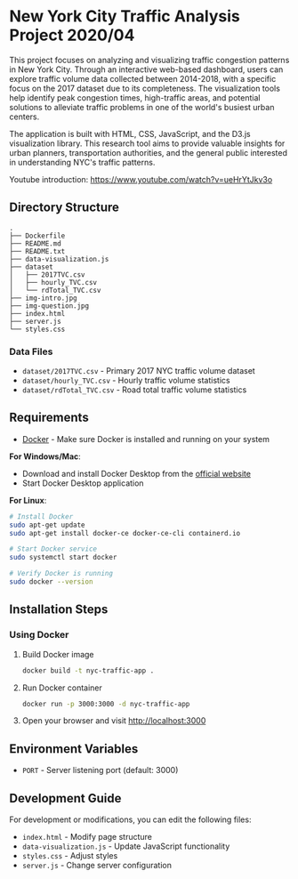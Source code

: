 # New York City Traffic Analysis Project 2020/04

This project focuses on analyzing and visualizing traffic congestion patterns in New York City. Through an interactive web-based dashboard, users can explore traffic volume data collected between 2014-2018, with a specific focus on the 2017 dataset due to its completeness. The visualization tools help identify peak congestion times, high-traffic areas, and potential solutions to alleviate traffic problems in one of the world's busiest urban centers.

The application is built with HTML, CSS, JavaScript, and the D3.js visualization library. This research tool aims to provide valuable insights for urban planners, transportation authorities, and the general public interested in understanding NYC's traffic patterns.

Youtube introduction: https://www.youtube.com/watch?v=ueHrYtJkv3o

## Directory Structure

```
.
├── Dockerfile
├── README.md
├── README.txt
├── data-visualization.js
├── dataset
│   ├── 2017TVC.csv
│   ├── hourly_TVC.csv
│   └── rdTotal_TVC.csv
├── img-intro.jpg
├── img-question.jpg
├── index.html
├── server.js
└── styles.css
```

### Data Files

- `dataset/2017TVC.csv` - Primary 2017 NYC traffic volume dataset
- `dataset/hourly_TVC.csv` - Hourly traffic volume statistics
- `dataset/rdTotal_TVC.csv` - Road total traffic volume statistics

## Requirements

- [Docker](https://www.docker.com/) - Make sure Docker is installed and running on your system

**For Windows/Mac**:

- Download and install Docker Desktop from the [official website](https://www.docker.com/products/docker-desktop)
- Start Docker Desktop application

**For Linux**:

```bash
# Install Docker
sudo apt-get update
sudo apt-get install docker-ce docker-ce-cli containerd.io

# Start Docker service
sudo systemctl start docker

# Verify Docker is running
sudo docker --version
```

## Installation Steps

### Using Docker

1. Build Docker image

   ```bash
   docker build -t nyc-traffic-app .
   ```

2. Run Docker container

   ```bash
   docker run -p 3000:3000 -d nyc-traffic-app
   ```

3. Open your browser and visit [http://localhost:3000](http://localhost:3000)

## Environment Variables

- `PORT` - Server listening port (default: 3000)

## Development Guide

For development or modifications, you can edit the following files:

- `index.html` - Modify page structure
- `data-visualization.js` - Update JavaScript functionality
- `styles.css` - Adjust styles
- `server.js` - Change server configuration
